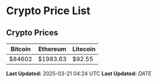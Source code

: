 # Crypto Price List

## Crypto Prices
| Bitcoin | Ethereum | Litecoin |
| ------- | -------- | -------- |
| $84602 | $1983.63 | $92.55 |
**Last Updated:** 2025-03-21 04:24 UTC
**Last Updated:** $DATE$
